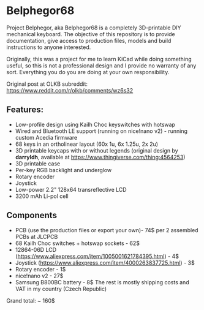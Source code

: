 # Belphegor68
Project Belphegor, aka Belphegor68 is a completely 3D-printable DIY mechanical keyboard. The objective of this repository is to provide documentation, give access to production files, models and build instructions to anyone interested.

Originally, this was a project for me to learn KiCad while doing something useful, so this is not a professional design and I provide no warranty of any sort. Everything you do you are doing at your own responsibility.

Original post at OLKB subreddit: https://www.reddit.com/r/olkb/comments/wz6s32

## Features:
- Low-profile design using Kailh Choc keyswitches with hotswap
- Wired and Bluetooth LE support (running on nice!nano v2) - running custom Acedia firmware
- 68 keys in an ortholinear layout (60x 1u, 6x 1.25u, 2x 2u)
- 3D printable keycaps with or without legends (original design by **darryldh**, available at https://www.thingiverse.com/thing:4564253)
- 3D printable case
- Per-key RGB backlight and underglow
- Rotary encoder
- Joystick
- Low-power 2.2" 128x64 transreflective LCD
- 3200 mAh Li-pol cell

## Components
- PCB (use the production files or export your own)- 74$ per 2 assembled PCBs at JLCPCB
- 68 Kailh Choc switches + hotswap sockets - 62$
- 12864-06D LCD (https://www.aliexpress.com/item/1005001621784395.html) - 4$
- Joystick (https://www.aliexpress.com/item/4000263837725.html) - 3$
- Rotary encoder - 1$
- nice!nano v2 - 27$
- Samsung B800BC battery - 8$
The rest is mostly shipping costs and VAT in my country (Czech Republic)

Grand total: ~ 160$
